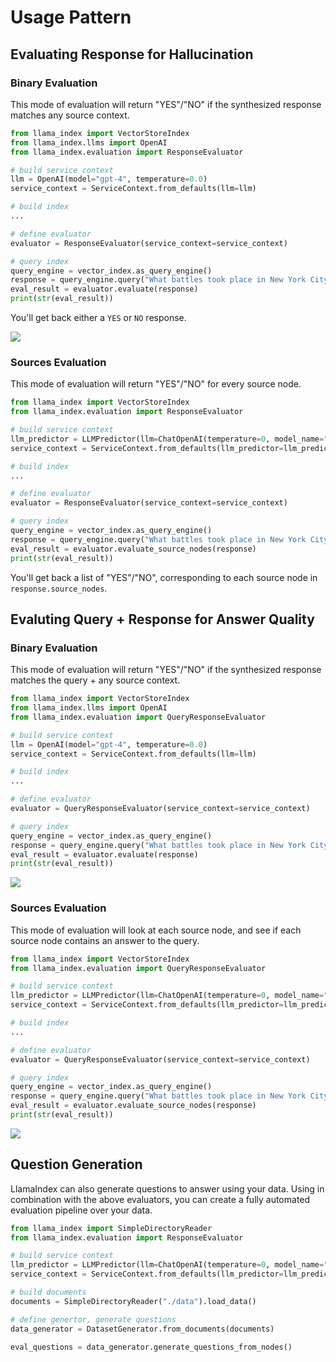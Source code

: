 # Usage Pattern

## Evaluating Response for Hallucination

### Binary Evaluation

This mode of evaluation will return "YES"/"NO" if the synthesized response matches any source context.

```python
from llama_index import VectorStoreIndex
from llama_index.llms import OpenAI
from llama_index.evaluation import ResponseEvaluator

# build service context
llm = OpenAI(model="gpt-4", temperature=0.0)
service_context = ServiceContext.from_defaults(llm=llm)

# build index
...

# define evaluator
evaluator = ResponseEvaluator(service_context=service_context)

# query index
query_engine = vector_index.as_query_engine()
response = query_engine.query("What battles took place in New York City in the American Revolution?")
eval_result = evaluator.evaluate(response)
print(str(eval_result))

```

You'll get back either a `YES` or `NO` response.

![](/_static/evaluation/eval_response_context.png)

### Sources Evaluation

This mode of evaluation will return "YES"/"NO" for every source node.

```python
from llama_index import VectorStoreIndex
from llama_index.evaluation import ResponseEvaluator

# build service context
llm_predictor = LLMPredictor(llm=ChatOpenAI(temperature=0, model_name="gpt-4"))
service_context = ServiceContext.from_defaults(llm_predictor=llm_predictor)

# build index
...

# define evaluator
evaluator = ResponseEvaluator(service_context=service_context)

# query index
query_engine = vector_index.as_query_engine()
response = query_engine.query("What battles took place in New York City in the American Revolution?")
eval_result = evaluator.evaluate_source_nodes(response)
print(str(eval_result))

```

You'll get back a list of "YES"/"NO", corresponding to each source node in `response.source_nodes`.

## Evaluting Query + Response for Answer Quality

### Binary Evaluation

This mode of evaluation will return "YES"/"NO" if the synthesized response matches the query + any source context.

```python
from llama_index import VectorStoreIndex
from llama_index.llms import OpenAI
from llama_index.evaluation import QueryResponseEvaluator

# build service context
llm = OpenAI(model="gpt-4", temperature=0.0)
service_context = ServiceContext.from_defaults(llm=llm)

# build index
...

# define evaluator
evaluator = QueryResponseEvaluator(service_context=service_context)

# query index
query_engine = vector_index.as_query_engine()
response = query_engine.query("What battles took place in New York City in the American Revolution?")
eval_result = evaluator.evaluate(response)
print(str(eval_result))

```

![](/_static/evaluation/eval_query_response_context.png)

### Sources Evaluation

This mode of evaluation will look at each source node, and see if each source node contains an answer to the query.

```python
from llama_index import VectorStoreIndex
from llama_index.evaluation import QueryResponseEvaluator

# build service context
llm_predictor = LLMPredictor(llm=ChatOpenAI(temperature=0, model_name="gpt-4"))
service_context = ServiceContext.from_defaults(llm_predictor=llm_predictor)

# build index
...

# define evaluator
evaluator = QueryResponseEvaluator(service_context=service_context)

# query index
query_engine = vector_index.as_query_engine()
response = query_engine.query("What battles took place in New York City in the American Revolution?")
eval_result = evaluator.evaluate_source_nodes(response)
print(str(eval_result))
```

![](/_static/evaluation/eval_query_sources.png)

## Question Generation

LlamaIndex can also generate questions to answer using your data. Using in combination with the above evaluators, you can create a fully automated evaluation pipeline over your data.

```python
from llama_index import SimpleDirectoryReader
from llama_index.evaluation import ResponseEvaluator

# build service context
llm_predictor = LLMPredictor(llm=ChatOpenAI(temperature=0, model_name="gpt-4"))
service_context = ServiceContext.from_defaults(llm_predictor=llm_predictor)

# build documents
documents = SimpleDirectoryReader("./data").load_data()

# define genertor, generate questions
data_generator = DatasetGenerator.from_documents(documents)

eval_questions = data_generator.generate_questions_from_nodes()
```
